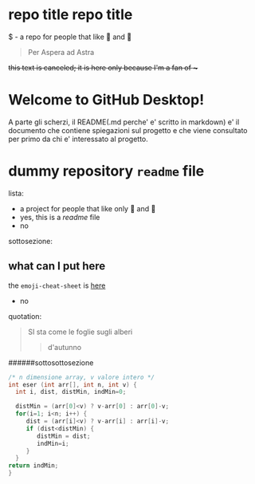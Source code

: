# repo title repo title

$ - a repo for people that like :tangerine: and :lemon:

> Per Aspera ad Astra

~~this text is canceled; it is here only because I'm a fan of **~**~~

# Welcome to GitHub Desktop!

A parte gli scherzi, il README(.md perche' e' scritto in markdown)
e' il documento che contiene spiegazioni sul progetto e che viene consultato per primo da chi e' interessato al progetto.


# dummy repository `readme` file 

lista:
- a project for people that like only :watermelon: and :grapes:
- yes, this is a _readme_ file
- no

sottosezione:
## what can I put here
the `emoji-cheat-sheet` is [here](https://github.com/ikatyang/emoji-cheat-sheet/blob/master/README.md)

- no

quotation:
> SI sta come le foglie
> sugli alberi
> > d'autunno
> > 

######sottosottosezione
```c
/* n dimensione array, v valore intero */
int eser (int arr[], int n, int v) {
  int i, dist, distMin, indMin=0;

  distMin = (arr[0]<v) ? v-arr[0] : arr[0]-v;
  for(i=1; i<n; i++) {
     dist = (arr[i]<v) ? v-arr[i] : arr[i]-v;
     if (dist<distMin) {
        distMin = dist;
        indMin=i;
     }
  }
return indMin;
}
```


